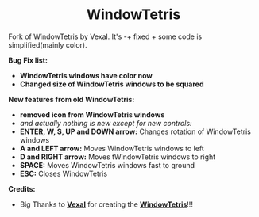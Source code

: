<h1 align="center">WindowTetris</h1>

Fork of WindowTetris by Vexal. It's -+ fixed + some code is simplified(mainly color).

**Bug Fix list:**
- **WindowTetris windows have color now**
- **Changed size of WindowTetris windows to be squared**

**New features from old WindowTetris:**
- **removed icon from WindowTetris windows**
- *and actually nothing is new except for new controls:*
- **ENTER, W, S, UP and DOWN arrow:** Changes rotation of WindowTetris windows
- **A and LEFT arrow:** Moves WindowTetris windows to left
- **D and RIGHT arrow:** Moves tWindowTetris windows to right
- **SPACE:** Moves WindowTetris windows fast to ground
- **ESC:** Closes WindowTetris


**Credits:**
- Big Thanks to **[Vexal](https://github.com/Vexal)** for creating the **[WindowTetris](https://github.com/Vexal/WindowTetris)**!!!
